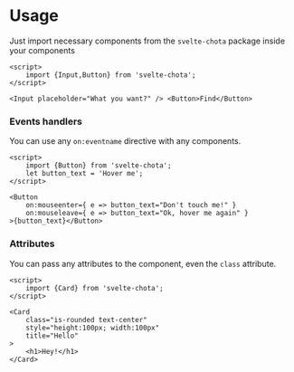 # Usage

Just import necessary components from the `svelte-chota` package inside your components

```svelte
<script>
    import {Input,Button} from 'svelte-chota';
</script>

<Input placeholder="What you want?" /> <Button>Find</Button>
```


### Events handlers

You can use any `on:eventname` directive with any components.

```example
<script>
    import {Button} from 'svelte-chota';
    let button_text = 'Hover me';
</script>

<Button 
    on:mouseenter={ e => button_text="Don't touch me!" }
    on:mouseleave={ e => button_text="Ok, hover me again" }
>{button_text}</Button>
```


### Attributes

You can pass any attributes to the component, even the  `class` attribute.

```example
<script>
    import {Card} from 'svelte-chota';
</script>

<Card 
    class="is-rounded text-center" 
    style="height:100px; width:100px" 
    title="Hello"
>
    <h1>Hey!</h1>
</Card>
```